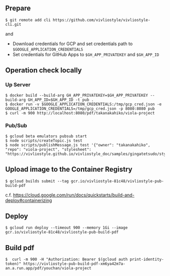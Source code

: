 ## Prepare

    $ git remote add cli https://github.com/vivliostyle/vivliostyle-cli.git

and

- Download credentials for GCP and set credentials path to `$GOOGLE_APPLICATION_CREDENTIALS`
- Set credentials for GitHub Apps to `$GH_APP_PRIVATEKEY` and `$GH_APP_ID`

## Operation check locally

### Up Server

    $ docker build --build-arg GH_APP_PRIVATEKEY=$GH_APP_PRIVATEKEY --build-arg GH_APP_ID=$GH_APP_ID -t pub .
    $ docker run -v $GOOGLE_APPLICATION_CREDENTIALS:/tmp/gcp_cred.json -e GOOGLE_APPLICATION_CREDENTIALS=/tmp/gcp_cred.json -p 8080:8080 pub
    $ curl -m 900 http://localhost:8080/pdf/takanakahiko/viola-project

### Pub/Sub

    $ gcloud beta emulators pubsub start
    $ node scripts/createTopic.js test
    $ node scripts/publishMessage.js test '{"owner": "takanakahiko", "repo": "viola-project", "stylesheet": "https://vivliostyle.github.io/vivliostyle_doc/samples/gingatetsudo/style.css"}'

## Upload image to the Container Registry

    $ gcloud builds submit --tag gcr.io/vivliostyle-81c48/vivliostyle-pub-build-pdf

c.f. https://cloud.google.com/run/docs/quickstarts/build-and-deploy#containerizing

## Deploy

    $ gcloud run deploy --timeout 900 --memory 1Gi --image gcr.io/vivliostyle-81c48/vivliostyle-pub-build-pdf

## Build pdf

    $  curl -m 900 -H "Authorization: Bearer $(gcloud auth print-identity-token)" https://vivliostyle-pub-build-pdf-xm6ya42m7a-an.a.run.app/pdf/youchan/viola-project

